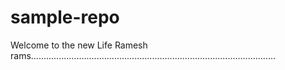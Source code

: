 # sample-repo
Welcome to the new Life Ramesh rams.................................................................................................
